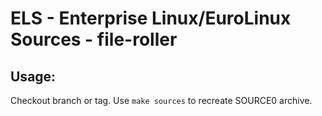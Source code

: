 # ELS - Enterprise Linux/EuroLinux Sources - file-roller
 
## Usage:
  Checkout branch or tag. Use `make sources` to recreate  SOURCE0 archive.
